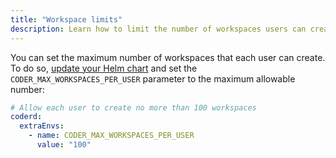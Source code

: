 ```yaml
---
title: "Workspace limits"
description: Learn how to limit the number of workspaces users can create.
---
```


You can set the maximum number of workspaces that each user can create. To do
so, [update your Helm chart](../../guides/admin/helm-charts.md) and set the
`CODER_MAX_WORKSPACES_PER_USER` parameter to the maximum allowable number:

```yaml
# Allow each user to create no more than 100 workspaces
coderd:
  extraEnvs:
    - name: CODER_MAX_WORKSPACES_PER_USER
      value: "100"
```
